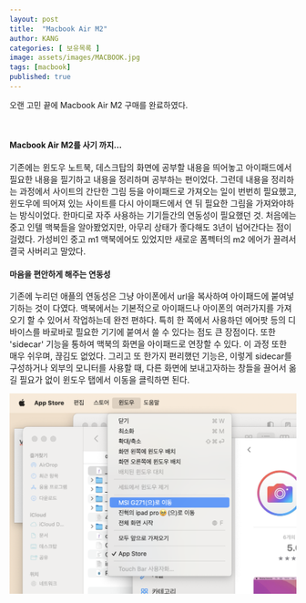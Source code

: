```yaml
---
layout: post
title:  "Macbook Air M2"
author: KANG
categories: [ 보유목록 ]
image: assets/images/MACBOOK.jpg
tags: [macbook]
published: true
---
```


오랜 고민 끝에 Macbook Air M2 구매를 완료하였다.  

<br>  

#### Macbook Air M2를 사기 까지...  
<span style="font-size:11pt"> 
기존에는 윈도우 노트북, 데스크탑의 화면에 공부할 내용을 띄어놓고 아이패드에서 필요한 내용을  
필기하고 내용을 정리하며 공부하는 편이었다.  
그런데 내용을 정리하는 과정에서 사이트의 간단한 그림 등을 아이패드로 가져오는 일이 번번히 필요했고,  
윈도우에 띄어져 있는 사이트를 다시 아이패드에서 연 뒤 필요한 그림을 가져와야하는 방식이었다.  
한마디로 자주 사용하는 기기들간의 연동성이 필요했던 것.  
처음에는 중고 인텔 맥북들을 알아봤었지만, 아무리 상태가 좋다해도 3년이 넘어간다는 점이 걸렸다.  
가성비인 중고 m1 맥북에어도 있었지만 새로운 폼펙터의 m2 에어가 끌려서 결국 사버리고 말았다.  
</span>
  

#### 마음을 편안하게 해주는 연동성  
<span style="font-size:11pt">
기존에 누리던 애플의 연동성은 그냥 아이폰에서 url을 복사하여 아이패드에 붙여넣기하는 것이 다였다.  
맥북에서는 기본적으로 아이패드나 아이폰의 여러가지를 가져오기 할 수 있어서 작업하는데 완전 편하다.  
특히 한 쪽에서 사용하던 에어팟 등의 디바이스를 바로바로 필요한 기기에 붙여서 쓸 수 있다는 점도 큰 장점이다.
또한 'sidecar' 기능을 통하여 맥북의 화면을 아이패드로 연장할 수 있다.  
이 과정 또한 매우 쉬우며, 끊김도 없었다.
그리고 또 한가지 편리했던 기능은, 이렇게 sidecar를 구성하거나 외부의 모니터를 사용할 때,  
다른 화면에 보내고자하는 창들을 끌어서 옮길 필요가 없이 윈도우 탭에서 이동을 클릭하면 된다.
</span>
  
![pic](https://github.com/pokachip/uploadurl/blob/main/pic.png?raw=true)